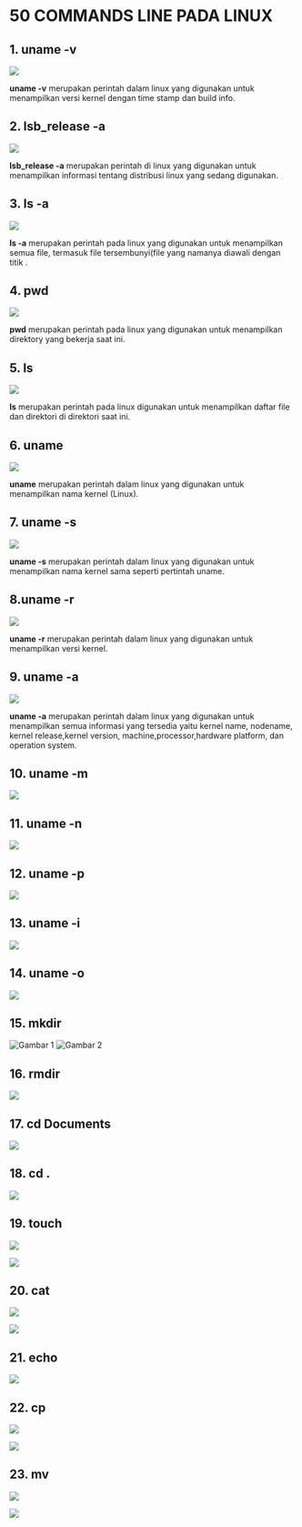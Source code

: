 <h1> 50 COMMANDS LINE PADA LINUX </h1>

<p>
  <H2>1. uname -v</H2>
  <img src= "https://github.com/user-attachments/assets/3e87ffbc-7c3c-40b5-b856-1baf2c5991f2"/>
</p>
<b>uname -v</b> merupakan perintah dalam linux yang digunakan untuk menampilkan versi kernel dengan time stamp dan build info.

<p>
  <H2>2. lsb_release -a</H2>
  <img src="https://github.com/user-attachments/assets/d09aed19-9218-466a-b870-93022cd86ab3"/>
</p>
<b>lsb_release -a</b> merupakan perintah di linux yang digunakan untuk menampilkan informasi tentang distribusi linux yang sedang digunakan.

<p>
  <H2>3. ls -a</H2>
  <img src="https://github.com/user-attachments/assets/72415e3e-f9e3-49a9-846e-24f58e52658e"/>
</p>
<b>ls -a</b> merupakan perintah pada linux yang digunakan untuk menampilkan semua file, termasuk file tersembunyi(file yang namanya diawali dengan titik .

<p>
  <H2>4. pwd</H2>
  <img src="https://github.com/user-attachments/assets/fca718dd-913f-42f6-a7a6-d1bda20530b6"/>
</p>
<b>pwd</b> merupakan perintah pada linux yang digunakan untuk menampilkan direktory yang bekerja saat ini.

<p>
  <H2>5. ls</H2>
  <img src="https://github.com/user-attachments/assets/6f51f6f1-5dbd-4770-973e-0832b719f41c"/>
</p>
<b>ls</b> merupakan perintah pada linux digunakan untuk menampilkan daftar file dan direktori di direktori saat ini.

<p>
  <H2>6. uname</H2>
  <img src="https://github.com/user-attachments/assets/1fe66ef7-bee3-432c-988c-a4fe1eba60ec"/>
</p>
<b>uname</b> merupakan perintah dalam linux yang digunakan untuk menampilkan nama kernel (Linux).

<p>
  <H2>7. uname -s</H2>
  <img src="https://github.com/user-attachments/assets/ea50de15-fd43-4537-a821-f1f0cba5f80e"/>
</p>
<b>uname -s</b> merupakan perintah dalam linux yang digunakan untuk menampilkan nama kernel sama seperti pertintah uname.

<p>
  <H2>8.uname -r</H2>
  <img src="https://github.com/user-attachments/assets/7881a7f4-a649-457f-bcd0-593099c058c2"/>
</p>
<b>uname -r</b> merupakan perintah dalam linux yang digunakan untuk menampilkan versi kernel.

<p>
  <H2>9. uname -a</H2>
  <img src="https://github.com/user-attachments/assets/42fac96a-2a8e-4e22-9f34-10d6aa64304c"/>
</p>
<b>uname -a</b> merupakan perintah dalam linux yang digunakan untuk menampilkan semua informasi yang tersedia yaitu kernel name, nodename, kernel release,kernel version, machine,processor,hardware platform, dan operation system.

<p>
  <H2>10. uname -m</H2>
  <img src="https://github.com/user-attachments/assets/05cbfb74-5ab9-4ea9-a7e3-68db49116b13"/>
</p>


<p>
  <H2>11. uname -n</H2>
  <img src="https://github.com/user-attachments/assets/bfed8da4-bf22-4bac-a143-8258e6ed1d16"/>
</p>


<p>
  <H2>12. uname -p</H2>
  <img src="https://github.com/user-attachments/assets/30c90cf3-b56b-4bff-a6fc-4896bc9c075b"/>
</p>


<p>
  <H2>13. uname -i</H2>
  <img src="https://github.com/user-attachments/assets/61f9ded1-3ffc-4b40-8aa1-893b9da0f1dc"/>
</p>


<p>
  <H2>14. uname -o</H2>
  <img src="https://github.com/user-attachments/assets/3a4b05cf-a037-4491-9f29-36c13f5501e6"/>
</p>


<p>
  <H2>15. mkdir</H2>
  <img src="https://github.com/user-attachments/assets/b1a912f5-1c9b-4b26-848d-1b29f2b30791" alt="Gambar 1"/>
  <img src="https://github.com/user-attachments/assets/8369eb0e-b70b-4d4a-b268-2bc13ddcca8e" alt= "Gambar 2" />
</p>


<p>
  <H2>16. rmdir</H2>
  <img src="https://github.com/user-attachments/assets/7b0c52a5-ad26-4dd4-93e3-da565621863d"/>
</p>


<p>
  <H2>17. cd Documents</H2>
  <img src="https://github.com/user-attachments/assets/9fa025e6-4d09-4a0b-8ecc-1a1f61e7dc3f"/>
</p>


<p>
  <H2>18. cd .</H2>
  <img src="https://github.com/user-attachments/assets/4049805d-61ae-45ea-a767-35e06625c7ff"/>
</p>


<p>
  <H2>19. touch</H2>
  <img src= "https://github.com/user-attachments/assets/5e21a95c-e827-4afc-b80f-bc956f2a09b3"><p> <img src = "https://github.com/user-attachments/assets/5dc61b2e-1fcd-4af6-b318-69472b08ee86" >
</p>


<p>
  <H2>20. cat</H2>
  <img src ="https://github.com/user-attachments/assets/7acd665f-dd83-4a40-a62b-075c37fd6a6b"/>
  <p></p>
  <img src ="https://github.com/user-attachments/assets/c0ee4313-178d-4125-9705-ce189b54f0c6"/>
</p>


<p>
  <H2>21. echo</H2>
  <img src="https://github.com/user-attachments/assets/0a4d8e1c-e484-4032-ae0c-e8d32f7a8d30"/>
</p>


<p>
  <H2>22. cp</H2>
  <img src ="https://github.com/user-attachments/assets/73780d31-ca2c-40c2-8507-9e9846823977"/>
  <p></p>
  <img src="https://github.com/user-attachments/assets/25765c44-67e2-473c-9754-abafb885ce2e"/>
</p>


<p>
  <H2>23. mv</H2>
  <img src = "https://github.com/user-attachments/assets/46bc08a4-c5b7-4ac4-8d20-deff7e90b3de"/> 
  <p></p>
  <img src = "https://github.com/user-attachments/assets/dad600ae-7e4c-480a-8d05-e371e46fda7e"/>
</p>
